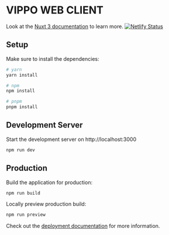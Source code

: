 # VIPPO WEB CLIENT

Look at the [Nuxt 3 documentation](https://nuxt.com/docs/getting-started/introduction) to learn more.
[![Netlify Status](https://api.netlify.com/api/v1/badges/d2a88a43-aaf3-4f9f-aa7f-d41b810aa0af/deploy-status)](https://app.netlify.com/sites/vippo/deploys)

## Setup

Make sure to install the dependencies:

```bash
# yarn
yarn install

# npm
npm install

# pnpm
pnpm install
```

## Development Server

Start the development server on http://localhost:3000

```bash
npm run dev
```

## Production

Build the application for production:

```bash
npm run build
```

Locally preview production build:

```bash
npm run preview
```

Check out the [deployment documentation](https://nuxt.com/docs/getting-started/deployment) for more information.
